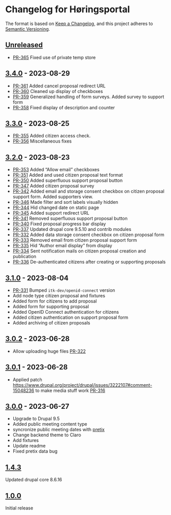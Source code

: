 # Changelog for Høringsportal

The format is based on [Keep a Changelog](https://keepachangelog.com/en/1.0.0/),
and this project adheres to [Semantic
Versioning](https://semver.org/spec/v2.0.0.html).

## [Unreleased]

* [PR-365](https://github.com/itk-dev/hoeringsportal/pull/365)
  Fixed use of private temp store

## [3.4.0] - 2023-08-29

* [PR-361](https://github.com/itk-dev/hoeringsportal/pull/361)
  Added cancel proposal redirect URL
* [PR-360](https://github.com/itk-dev/hoeringsportal/pull/360)
  Cleaned up display of checkboxes
* [PR-359](https://github.com/itk-dev/hoeringsportal/pull/359)
  Generalized handling of form surveys. Added survey to support form
* [PR-358](https://github.com/itk-dev/hoeringsportal/pull/358)
  Fixed display of description and counter

## [3.3.0] - 2023-08-25

* [PR-355](https://github.com/itk-dev/hoeringsportal/pull/355)
  Added citizen access check.
* [PR-356](https://github.com/itk-dev/hoeringsportal/pull/356)
  Miscellaneous fixes

## [3.2.0] - 2023-08-23

* [PR-353](https://github.com/itk-dev/hoeringsportal/pull/353)
  Added “Allow email” checkboxes
* [PR-351](https://github.com/itk-dev/hoeringsportal/pull/351)
  Added and used citizen proposal text format
* [PR-350](https://github.com/itk-dev/hoeringsportal/pull/350)
  Added superfluous support proposal button
* [PR-347](https://github.com/itk-dev/hoeringsportal/pull/347)
  Added citizen proposal survey
* [PR-342](https://github.com/itk-dev/hoeringsportal/pull/342)
  Added email and storage consent checkbox on citizen proposal support form.
  Added supporters view.
* [PR-346](https://github.com/itk-dev/hoeringsportal/pull/346)
  Made filter and sort labels visually hidden
* [PR-344](https://github.com/itk-dev/hoeringsportal/pull/344)
  Hid changed date on static page
* [PR-345](https://github.com/itk-dev/hoeringsportal/pull/345)
  Added support redirect URL
* [PR-341](https://github.com/itk-dev/hoeringsportal/pull/341)
  Removed superfluous support proposal button
* [PR-340](https://github.com/itk-dev/hoeringsportal/pull/340)
  Fixed proposal progress bar display
* [PR-337](https://github.com/itk-dev/hoeringsportal/pull/337)
  Updated drupal core 9.5.10 and contrib modules
* [PR-332](https://github.com/itk-dev/hoeringsportal/pull/332)
  Added data storage consent checkbox on citizen proposal form
* [PR-333](https://github.com/itk-dev/hoeringsportal/pull/333)
  Removed email from citizen proposal support form
* [PR-335](https://github.com/itk-dev/hoeringsportal/pull/335)
  Hid “Author email display” from display
* [PR-334](https://github.com/itk-dev/hoeringsportal/pull/334)
  Sent notification mails on citizen proposal creation and publication
* [PR-336](https://github.com/itk-dev/hoeringsportal/pull/336)
  De-authenticated citizens after creating or supporting proposals

## [3.1.0] - 2023-08-04

* [PR-331](https://github.com/itk-dev/hoeringsportal/pull/331)
  Bumped `itk-dev/openid-connect` version
* Add node type citizen proposal and fixtures
* Added form for citizens to add proposal
* Added form for supporting proposal
* Added OpenID Connect authentication for citizens
* Added citizen authentication on support proposal form
* Added archiving of citizen proposals

## [3.0.2] - 2023-06-28

* Allow uploading huge files
  [PR-322](https://github.com/itk-dev/hoeringsportal/pull/322)

## [3.0.1] - 2023-06-28

* Applied patch
  <https://www.drupal.org/project/drupal/issues/3222107#comment-15048236> to
  make media stuff work
  [PR-316](https://github.com/itk-dev/hoeringsportal/pull/316)

## [3.0.0] - 2023-06-27

* Upgrade to Drupal 9.5
* Added public meeting content type
* syncronize public meeting dates with [pretix](https://pretix.eu)
* Change backend theme to Claro
* Add fixtures
* Update readme
* Fixed pretix data bug

## [1.4.3]

Updated drupal core 8.6.16

## [1.0.0]

Initial release

[Unreleased]: https://github.com/itk-dev/hoeringsportal/compare/3.4.0...HEAD
[3.4.0]: https://github.com/itk-dev/hoeringsportal/compare/3.3.0...3.4.0
[3.3.0]: https://github.com/itk-dev/hoeringsportal/compare/3.2.0...3.3.0
[3.2.0]: https://github.com/itk-dev/hoeringsportal/compare/3.1.0...3.2.0
[3.1.0]: https://github.com/itk-dev/hoeringsportal/compare/3.0.2...3.1.0
[3.0.2]: https://github.com/itk-dev/hoeringsportal/compare/3.0.1...3.0.2
[3.0.1]: https://github.com/itk-dev/hoeringsportal/compare/3.0.0...3.0.1
[3.0.0]: https://github.com/itk-dev/hoeringsportal/compare/1.4.3...3.0.0
[1.4.3]: https://github.com/itk-dev/hoeringsportal/compare/1.0.0...1.4.3
[1.0.0]: https://github.com/itk-dev/hoeringsportal/releases/tag/1.0.0
